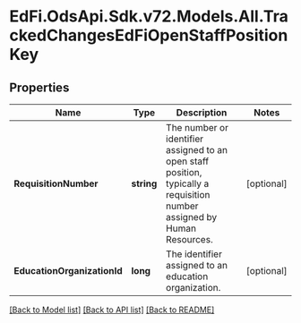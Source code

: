 # EdFi.OdsApi.Sdk.v72.Models.All.TrackedChangesEdFiOpenStaffPositionKey

## Properties

Name | Type | Description | Notes
------------ | ------------- | ------------- | -------------
**RequisitionNumber** | **string** | The number or identifier assigned to an open staff position, typically a requisition number assigned by Human Resources. | [optional] 
**EducationOrganizationId** | **long** | The identifier assigned to an education organization. | [optional] 

[[Back to Model list]](../README.md#documentation-for-models) [[Back to API list]](../README.md#documentation-for-api-endpoints) [[Back to README]](../README.md)

